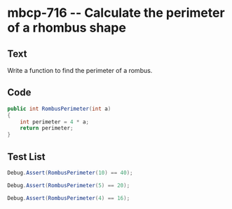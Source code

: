 # mbcp-716 -- Calculate the perimeter of a rhombus shape

## Text

Write a function to find the perimeter of a rombus.

## Code

```csharp
public int RombusPerimeter(int a)  
{  
    int perimeter = 4 * a;  
    return perimeter;  
}
```

## Test List

```csharp
Debug.Assert(RombusPerimeter(10) == 40);
```

```csharp
Debug.Assert(RombusPerimeter(5) == 20);
```

```csharp
Debug.Assert(RombusPerimeter(4) == 16);
```
